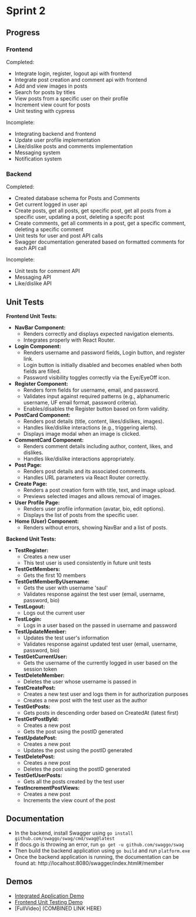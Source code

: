 # Sprint 2

## Progress
### Frontend
Completed:
- Integrate login, register, logout api with frontend
- Integrate post creation and comment api with frontend
- Add and view images in posts
- Search for posts by titles
- View posts from a specific user on their profile
- Increment view count for posts
- Unit testing with cypress

Incomplete:
- Integrating backend and frontend
- Update user profile implementation
- Like/dislike posts and comments implementation
- Messaging system
- Notification system

### Backend
Completed:
- Created database schema for Posts and Comments
- Get current logged in user api
- Create posts, get all posts, get specific post, get all posts from a specific user, updating a post, deleting a specifc post
- Create comments, get all comments in a post, get a specific comment, deleting a specific comment
- Unit tests for user and post API calls
- Swagger documentation generated based on formatted comments for each API call

Incomplete:
- Unit tests for comment API
- Messaging API
- Like/dislike API

## Unit Tests

**Frontend Unit Tests:**
- **NavBar Component:**
  - Renders correctly and displays expected navigation elements.
  - Integrates properly with React Router.
- **Login Component:**
  - Renders username and password fields, Login button, and register link.
  - Login button is initially disabled and becomes enabled when both fields are filled.
  - Password visibility toggles correctly via the Eye/EyeOff icon.
- **Register Component:**
  - Renders form fields for username, email, and password.
  - Validates input against required patterns (e.g., alphanumeric username, UF email format, password criteria).
  - Enables/disables the Register button based on form validity.
- **PostCard Component:**
  - Renders post details (title, content, likes/dislikes, images).
  - Handles like/dislike interactions (e.g., triggering alerts).
  - Displays image modal when an image is clicked.
- **CommentCard Component:**
  - Renders comment details including author, content, likes, and dislikes.
  - Handles like/dislike interactions appropriately.
- **Post Page:**
  - Renders post details and its associated comments.
  - Handles URL parameters via React Router correctly.
- **Create Page:**
  - Renders a post creation form with title, text, and image upload.
  - Previews selected images and allows removal of images.
- **User Profile Page:**
  - Renders user profile information (avatar, bio, edit options).
  - Displays the list of posts from the specific user.
- **Home (User) Component:**
  - Renders without errors, showing NavBar and a list of posts.

**Backend Unit Tests:**
- **TestRegister:**
  - Creates a new user
  - This test user is used consistently in future unit tests
- **TestGetMembers:**
  - Gets the first 10 members
- **TestGetMemberByUsername:**
  - Gets the user with username 'saul'
  - Validates response against the test user (email, username, password, bio)
- **TestLogout:**
  - Logs out the current user
- **TestLogin:**
  - Logs in a user based on the passed in username and password
- **TestUpdateMember:**
  - Updates the test user's information
  - Validates response against updated test user (email, username, password, bio)
- **TestGetCurrentUser:**
  - Gets the username of the currently logged in user based on the session token
- **TestDeleteMember:**
  - Deletes the user whose username is passed in
- **TestCreatePost:**
  - Creates a new test user and logs them in for authorization purposes
  - Creates a new post with the test user as the author
- **TestGetPosts:**
  - Gets posts in descending order based on CreatedAt (latest first)
- **TestGetPostById:**
  - Creates a new post
  - Gets the post using the postID generated
- **TestUpdatePost:**
  - Creates a new post
  - Updates the post using the postID generated
- **TestDeletePost:**
  - Creates a new post
  - Deletes the post using the postID generated
- **TestGetUserPosts:**
  - Gets all the posts created by the test user
- **TestIncrementPostViews:**
  - Creates a new post
  - Increments the view count of the post

## Documentation
- In the backend, install Swagger using `go install github.com/swaggo/swag/cmd/swag@latest`
- If docs.go is throwing an error, run `go get -u github.com/swaggo/swag`
- Then build the backend application using `go build` and run `platform.exe`
- Once the backend application is running, the documentation can be found at: http://localhost:8080/swagger/index.html#/member

## Demos
- [Integrated Application Demo](https://youtu.be/WVI0q96o_bc?si=bK06mV_s4whQu8LY)
- [Frontend Unit Testing Demo](https://drive.google.com/file/d/1hIu5GaK_aPSH3oM1sUGyMFDxQYmiuMam/view?usp=sharing)
- [FullVideo] (COMBINED LINK HERE)
